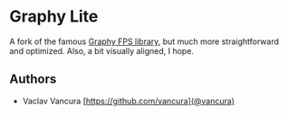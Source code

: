 # Graphy Lite

A fork of the famous [Graphy FPS library](https://github.com/Tayx94/graphy), but much more straightforward and optimized. Also, a bit 
visually aligned, I hope.

## Authors

* Vaclav Vancura [https://github.com/vancura](@vancura)
